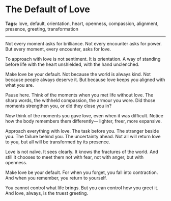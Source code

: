 # The Default of Love

**Tags:** love, default, orientation, heart, openness, compassion, alignment, presence, greeting, transformation

---

Not every moment asks for brilliance.
Not every encounter asks for power.
But every moment, every encounter,
asks for love.

To approach with love
is not sentiment.
It is orientation.
A way of standing before life
with the heart unshielded,
with the hand unclenched.

Make love be your default.
Not because the world is always kind.
Not because people always deserve it.
But because love keeps you aligned
with what you are.

Pause here.
Think of the moments when you met life without love.
The sharp words,
the withheld compassion,
the armour you wore.
Did those moments strengthen you,
or did they close you in?

Now think of the moments you gave love,
even when it was difficult.
Notice how the body remembers them differently—
lighter, freer, more expansive.

Approach everything with love.
The task before you.
The stranger beside you.
The failure behind you.
The uncertainty ahead.
Not all will return love to you,
but all will be transformed by its presence.

Love is not naïve.
It sees clearly.
It knows the fractures of the world.
And still it chooses to meet them
not with fear,
not with anger,
but with openness.

Make love be your default.
For when you forget,
you fall into contraction.
And when you remember,
you return to yourself.

You cannot control what life brings.
But you can control how you greet it.
And love, always,
is the truest greeting.

